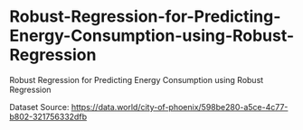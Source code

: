 # Robust-Regression-for-Predicting-Energy-Consumption-using-Robust-Regression
Robust Regression for Predicting Energy Consumption using Robust Regression

Dataset Source: https://data.world/city-of-phoenix/598be280-a5ce-4c77-b802-321756332dfb
